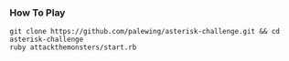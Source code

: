 ### How To Play
```
git clone https://github.com/palewing/asterisk-challenge.git && cd asterisk-challenge
ruby attackthemonsters/start.rb
```